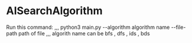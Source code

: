 # AISearchAlgorithm

Run this command:
,,,
python3 main.py --algorithm algorithm name  --file-path  path of file
,,,
algorith name can be bfs , dfs , ids , bds
